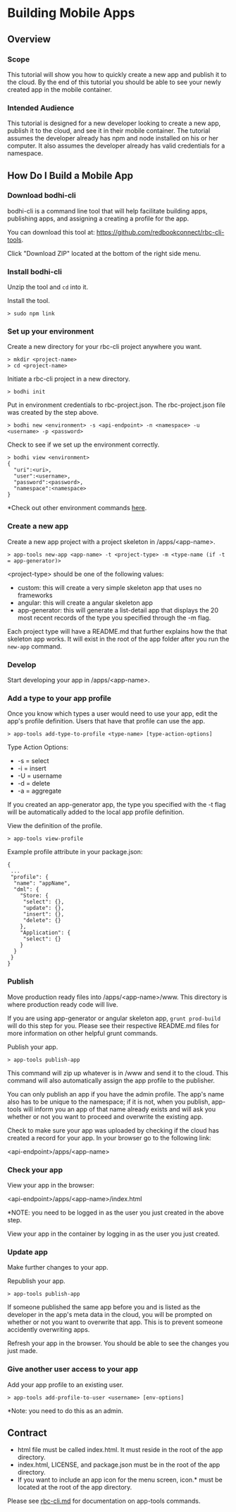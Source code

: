 Building Mobile Apps
=====================
## Overview

### Scope

This tutorial will show you how to quickly create a new app and publish it to the cloud. By the end of this tutorial you should be able to see your newly created app in the mobile container.

### Intended Audience

This tutorial is designed for a new developer looking to create a new app, publish it to the cloud, and see it in their mobile container. The tutorial assumes the developer already has npm and node installed on his or her computer. It also assumes the developer already has valid credentials for a namespace.

## How Do I Build a Mobile App

### Download bodhi-cli

bodhi-cli is a command line tool that will help facilitate building apps, publishing apps, and assigning a creating a profile for the app. 

You can download this tool at: https://github.com/redbookconnect/rbc-cli-tools. 

Click "Download ZIP" located at the bottom of the right side menu.

### Install bodhi-cli

Unzip the tool and `cd` into it.

Install the tool. 

```
> sudo npm link
```

### Set up your environment

Create a new directory for your rbc-cli project anywhere you want.

```
> mkdir <project-name>
> cd <project-name>
```

Initiate a rbc-cli project in a new directory.

```
> bodhi init
```

Put in environment credentials to rbc-project.json. The rbc-project.json file was created by the step above.

```
> bodhi new <environment> -s <api-endpoint> -n <namespace> -u <username> -p <password>
```

Check to see if we set up the environment correctly.

```
> bodhi view <environment>
{
  "uri":<uri>,
  "user":<username>,
  "password":<password>,
  "namespace":<namespace>
}
```

*Check out other environment commands [here](../rbc-cli.md).

### Create a new app

Create a new app project with a project skeleton in /apps/\<app-name\>.

```
> app-tools new-app <app-name> -t <project-type> -m <type-name (if -t = app-generator)>
```

\<project-type\> should be one of the following values:
 * custom: this will create a very simple skeleton app that uses no frameworks
 * angular: this will create a angular skeleton app
 * app-generator: this will generate a list-detail app that displays the 20 most recent records of the type you specified through the -m flag.
 
Each project type will have a README.md that further explains how the that skeleton app works. It will exist in the root of the app folder after you run the `new-app` command.

### Develop

Start developing your app in /apps/\<app-name\>.

### Add a type to your app profile

Once you know which types a user would need to use your app, edit the app's profile definition. Users that have that profile can use the app.

```
> app-tools add-type-to-profile <type-name> [type-action-options]
```

Type Action Options:

* -s = select
* -i = insert
* -U = username
* -d = delete
* -a = aggregate

If you created an app-generator app, the type you specified with the -t flag will be automatically added to the local app profile definition.

View the definition of the profile.

```
> app-tools view-profile
```

Example profile attribute in your package.json:
```
{
 ...
 "profile": {
  "name": "appName",
  "dml": {
    "Store: {
     "select": {},
     "update": {},
     "insert": {},
     "delete": {}
    },
    "Application": {
     "select": {}
    }
  }
 }
}
```

### Publish

Move production ready files into /apps/\<app-name\>/www. This directory is where production ready code will live.

If you are using app-generator or angular skeleton app, `grunt prod-build` will do this step for you. Please see their respective README.md files for more information on other helpful grunt commands.

Publish your app.

```
> app-tools publish-app
```

This command will zip up whatever is in /www and send it to the cloud. This command will also automatically assign the app profile to the publisher.

You can only publish an app if you have the admin profile. The app's name also has to be unique to the namespace; if it is not, when you publish, app-tools will inform you an app of that name already exists and will ask you whether or not you want to proceed and overwrite the existing app.

Check to make sure your app was uploaded by checking if the cloud has created a record for your app. In your browser go to the following link: 

\<api-endpoint\>/apps/\<app-name\>
 
### Check your app
View your app in the browser:

\<api-endpoint\>/apps/\<app-name\>/index.html 

*NOTE: you need to be logged in as the user you just created in the above step.

View your app in the container by logging in as the user you just created.

### Update app

Make further changes to your app.

Republish your app.

```
> app-tools publish-app
```

If someone published the same app before you and is listed as the developer in the app's meta data in the cloud, you will be prompted on whether or not you want to overwrite that app. This is to prevent someone accidently overwriting apps.

Refresh your app in the browser. You should be able to see the changes you just made.

### Give another user access to your app

Add your app profile to an existing user.

```
> app-tools add-profile-to-user <username> [env-options]
```

*Note: you need to do this as an admin.

## Contract
* html file must be called index.html. It must reside in the root of the app directory.
* index.html, LICENSE, and package.json must be in the root of the app directory.
* If you want to include an app icon for the menu screen, icon.* must be located at the root of the app directory.

 Please see [rbc-cli.md](./rbc-cli.md) for documentation on app-tools commands.
